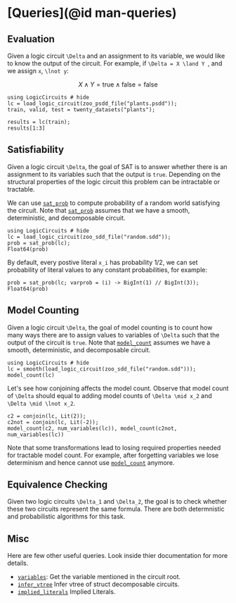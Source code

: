# [Queries](@id man-queries)


## Evaluation
Given a logic circuit ``\Delta`` and an assignment to its variable, we would like to know the output of the circuit. For example, if ``\Delta = X \land Y ``, and we assign ``x``, ``\lnot y``:

```math
X \land Y = \text{true} \land \text{false} = \text{false}
```

```@example eval
using LogicCircuits # hide
lc = load_logic_circuit(zoo_psdd_file("plants.psdd"));
train, valid, test = twenty_datasets("plants");

results = lc(train);
results[1:3]
```

## Satisfiability

Given a logic circuit ``\Delta``, the goal of SAT is to answer whether there is an assignment to its variables such that the output is `true`. Depending on the structural properties of the logic circuit this problem can be intractable or tractable.


We can use [`sat_prob`](@ref) to compute probability of a random world satisfying the circuit. Note that [`sat_prob`](@ref) assumes that we have a smooth, deterministic, and decomposable circuit.

```@example sat
using LogicCircuits # hide
lc = load_logic_circuit(zoo_sdd_file("random.sdd"));
prob = sat_prob(lc);
Float64(prob)
```

By default, every postive literal ``x_i`` has probability 1/2, we can set probability of literal values to any constant probabilities, for example:

```@example sat
prob = sat_prob(lc; varprob = (i) -> BigInt(1) // BigInt(3));
Float64(prob)
```


## Model Counting

Given a logic circuit ``\Delta``, the goal of model counting is to count how many ways there are to assign values to variables of ``\Delta`` such that the output of the circuit is `true`. Note that [`model_count`](@ref) assumes we have a smooth, deterministic, and decomposable circuit.

```@example mc
using LogicCircuits # hide
lc = smooth(load_logic_circuit(zoo_sdd_file("random.sdd")));
model_count(lc)
```

Let's see how conjoining affects the model count. Observe that model count of ``\Delta`` should equal to adding model counts of ``\Delta \mid x_2`` and ``\Delta \mid \lnot x_2``.

```@example mc
c2 = conjoin(lc, Lit(2));
c2not = conjoin(lc, Lit(-2));
model_count(c2, num_variables(lc)), model_count(c2not, num_variables(lc))
```

Note that some transformations lead to losing required properties needed for tractable model count. For example, after forgetting variables we lose determinism and hence cannot use [`model_count`](@ref) anymore.


## Equivalence Checking

Given two logic circuits ``\Delta_1`` and ``\Delta_2``, the goal is to check whether these two circuits represent the same formula. There are both determnistic and probabilistic algorithms for this task.


## Misc

Here are few other useful queries. Look inside thier documentation for more details.

- [`variables`](@ref): Get the variable mentioned in the circuit root.
- [`infer_vtree`](@ref) Infer vtree of struct decomposable circuits.
- [`implied_literals`](@ref) Implied Literals.
